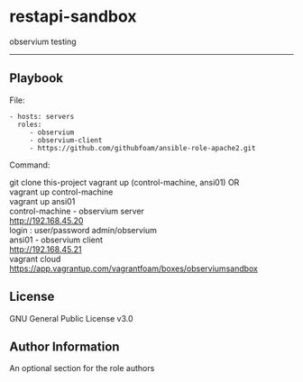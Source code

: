 restapi-sandbox
=========
observium testing


----------------

Playbook
----------------


File:

    - hosts: servers
      roles:
         - observium
         - observium-client
         - https://github.com/githubfoam/ansible-role-apache2.git

Command:

git clone this-project
vagrant up (control-machine, ansi01) OR  
vagrant up control-machine  
vagrant up ansi01  
control-machine - observium server  
http://192.168.45.20  
login : user/password admin/observium  
ansi01 - observium client  
http://192.168.45.21  
vagrant cloud  
https://app.vagrantup.com/vagrantfoam/boxes/observiumsandbox

License
-------

GNU General Public License v3.0

Author Information
------------------

An optional section for the role authors
